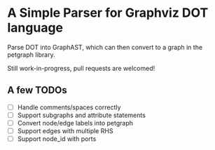 # A Simple Parser for Graphviz DOT language

Parse DOT into GraphAST, which can then convert to a graph in the petgraph library.

Still work-in-progress, pull requests are welcomed!

## A few TODOs
- [ ] Handle comments/spaces correctly
- [ ] Support subgraphs and attribute statements
- [ ] Convert node/edge labels into petgraph
- [ ] Support edges with multiple RHS
- [ ] Support node_id with ports
